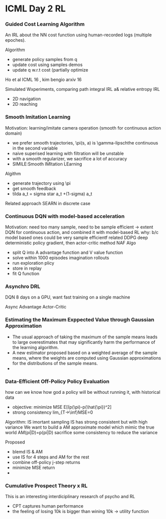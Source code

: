 # ICML Day 2 RL

### Guided Cost Learning Algorithm

An IRL about the NN cost function using human-recorded logs (multiple epoches).

Algorithm
* generate policy samples from q
* update cost using samples demos
* update q w.r.t cost (partially optimize

Ho et al ICML 16 , kim bengio arxiv 16

Simulated Wxperiments, comparing path integral IRL a& relative entropy IRL
* 2D navigation
* 2D reaching
 
### Smooth Imitation Learning

Motivation: learning/imitate camera operation (smooth for continuous action domain)

* we prefer smooth trajectories, \pi(s, a) is \gamma-lipschthe continuous in the second variable
* naive superised learning with filtration will be unstable
* with a smooth regularizer, we sacrifice a lot of accuracy
* SIMILE:Smooth IMItation LEarning

Algithm
* generate trajectory using \pi
* get smooth feedback
* tilda a_t = sigma star a_t +(1-sigma) a_t

Related approach SEARN in discrete case

### Continuous DQN with model-based acceleration

Motivation: need too many sample, need to be sample efficient
-> extent DQN for continuous action, and combined it with model-based RL
why: b/c model based ones could be very sample efficientf
related DDPG deep deterministic policy gradient, then actor-critic method
NAF Algo
* split Q into A advantage function and V value function
* solve within 1000 episodes
imagination rollouts
* run exploration plicy
* store in replay
* fit Q function

### Asynchro DRL

DQN 8 days on a GPU, want fast training on a single machine

Async Advantage Actor-Critic

### Estimating the Maximum Exppected Value through Gaussian Approximation

* The usual approach of taking the maximum of the sample means leads to large overestimates that may significantly harm the performance of the learning algorithm.
* A new estimator proposed based on a weighted average of the sample means, where the weights are computed using Gaussian approximations for the distributions of the sample means.
* 

###  Data-Efficient Off-Policy Policy Evaluation
how can we know how god a policy will be without running it, with historical data
* objective: minimize MSE E[(p(\pi)-p(\hat{\pi})^2]
* strong consistency lim_{T->\inf}MSE=0

Algorithm: IS imortant sampling
IS has strong consistent but with high variance
We want to build a AM approximate model which mimic the true world AM(pi|D)=p(pi|D)
sacrifice some consistency to reduce the variance

Proposed
* blemd IS & AM
* use IS for 4 steps and AM for the rest
* combine off-policy j-step returns
* minimize MSE return
* 
### Cumulative Prospect Theory x RL

This is an interesting interdiciplinary research of psycho and RL
* CPT captures human performance
* the feeling of losing 10k is bigger than wining 10k -> utility function
